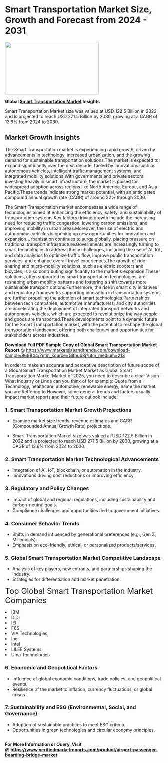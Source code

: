 <H1>Smart Transportation Market Size, Growth and Forecast from 2024 - 2031</H1><img class="aligncenter size-medium wp-image-584254" src="https://thirdeyenews.in/wp-content/uploads/2024/09/Global-Market-Research-300x168.jpeg" alt="" width="300" height="168" /><p><strong>Global&nbsp;<a href="https://www.marketsizeandtrends.com/download-sample/869844/?utm_source=Github8j?utm_medium=213">Smart Transportation Market</a> Insights</strong></p><p>Smart Transportation Market size was valued at USD 122.5 Billion in 2022 and is projected to reach USD 271.5 Billion by 2030, growing at a CAGR of 13.6% from 2024 to 2030.</p><p><h2>Market Growth Insights</h2> <p>The Smart Transportation market is experiencing rapid growth, driven by advancements in technology, increased urbanization, and the growing demand for sustainable transportation solutions.The market is expected to expand significantly over the next decade, fueled by innovations such as autonomous vehicles, intelligent traffic management systems, and integrated mobility solutions.With governments and private sectors investing heavily in smart infrastructure, the market is poised for widespread adoption across regions like North America, Europe, and Asia Pacific.These trends indicate strong market potential, with an anticipated compound annual growth rate (CAGR) of around 22% through 2030.</p> <p>The Smart Transportation market encompasses a wide range of technologies aimed at enhancing the efficiency, safety, and sustainability of transportation systems.Key factors driving growth include the increasing need for reducing traffic congestion, lowering carbon emissions, and improving mobility in urban areas.Moreover, the rise of electric and autonomous vehicles is opening up new opportunities for innovation and expansion.Urbanization continues to surge globally, placing pressure on traditional transport infrastructure.Governments are increasingly turning to smart technologies to address these challenges, including the use of AI, IoT, and data analytics to optimize traffic flow, improve public transportation services, and enhance overall travel experiences.The growth of ride-sharing and micro-mobility solutions, such as electric scooters and bicycles, is also contributing significantly to the market's expansion.These solutions, often supported by smart transportation technologies, are reshaping urban mobility patterns and fostering a shift towards more sustainable transport options.Furthermore, the rise in smart city initiatives and regulatory frameworks supporting innovation in transportation systems are further propelling the adoption of smart technologies.Partnerships between tech companies, automotive manufacturers, and city authorities are accelerating the deployment of integrated transport networks and autonomous vehicles, which are expected to revolutionize the way people and goods are transported.These developments point to a dynamic future for the Smart Transportation market, with the potential to reshape the global transportation landscape, offering both challenges and opportunities for stakeholders across industries.</p> <p><span class=""><strong>Download Full PDF Sample Copy of Global Smart Transportation Market Report</strong> @ <a href="https://www.marketsizeandtrends.com/download-sample/869844/?utm_source=Github8j?utm_medium=213" target="_blank">https://www.marketsizeandtrends.com/download-sample/869844/?utm_source=Github8j?utm_medium=213</a></span></p><p>In order to make an accurate and perceptive description of future scope of a Global&nbsp;Smart Transportation Market Market as Global&nbsp;Smart Transportation Market Market of 2025, you need to describe a clear Vision &ndash; What Industry or Linda can you think of for example: Quote from a Technology, healthcare, automotive, renewable energy, name the market you are Reffering to.However, some general trends and factors usually impact market reports and their future outlook include:</p><h3>1.&nbsp;<strong>Smart Transportation Market Growth Projections</strong></h3><ul><li>Examine market size trends, revenue estimates and CAGR (Compounded Annual Growth Rate) projections.</li><li><p>Smart Transportation Market size was valued at USD 122.5 Billion in 2022 and is projected to reach USD 271.5 Billion by 2030, growing at a CAGR of 13.6% from 2024 to 2030.</p></li></ul><h3>2.&nbsp;<strong>Smart Transportation Market Technological Advancements</strong></h3><ul><li>Integration of AI, IoT, blockchain, or automation in the industry.</li><li>Innovations driving cost reductions or improving efficiency.</li></ul><h3>3.&nbsp;<strong>Regulatory and Policy Changes</strong></h3><ul><li>Impact of global and regional regulations, including sustainability and carbon-neutral goals.</li><li>Compliance challenges and opportunities tied to government initiatives.</li></ul><h3>4.&nbsp;<strong>Consumer Behavior Trends</strong></h3><ul><li>Shifts in demand influenced by generational preferences (e.g., Gen Z, Millennials).</li><li>Emphasis on eco-friendly, ethical, or personalized products/services.</li></ul><h3>5.&nbsp;<strong>Global Smart Transportation Market Competitive Landscape</strong></h3><ul><li>Analysis of key players, new entrants, and partnerships shaping the industry.</li><li>Strategies for differentiation and market penetration.</li></ul><p data-pm-slice="1 1 []"><span style="color: inherit; font-family: inherit; font-size: 25px;">Top Global Smart Transportation Market Companies</span></p><div class="" data-test-id=""><p><li>IBM</li><li> DiDi</li><li> IEI</li><li> F6S</li><li> VIA Technologies</li><li> Inc</li><li> Intel</li><li> LILEE Systems</li><li> Uma Technologies</li></p></div><h3>6.&nbsp;<strong>Economic and Geopolitical Factors</strong></h3><ul><li>Influence of global economic conditions, trade policies, and geopolitical events.</li><li>Resilience of the market to inflation, currency fluctuations, or global crises.</li></ul><h3>7.&nbsp;<strong>Sustainability and ESG (Environmental, Social, and Governance)</strong></h3><ul><li>Adoption of sustainable practices to meet ESG criteria.</li><li>Opportunities in green technologies and circular economy principles.</li></ul><h2><strong style="font-size: 14px;">For More Information or Query, Visit @&nbsp;</strong><a style="background-color: #ffffff; font-size: 14px;" href="https://www.marketsizeandtrends.com/report/smart-transportation-market/" target="_blank">https://www.verifiedmarketreports.com/product/airport-passenger-boarding-bridge-market</a></h2>